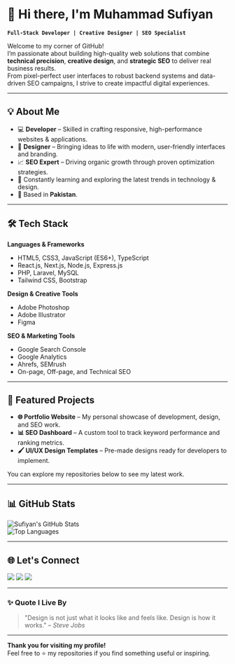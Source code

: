 

# 👋 Hi there, I'm Muhammad Sufiyan

**`Full-Stack Developer | Creative Designer | SEO Specialist`**

Welcome to my corner of GitHub!  
I’m passionate about building high-quality web solutions that combine **technical precision**, **creative design**, and **strategic SEO** to deliver real business results.  
From pixel-perfect user interfaces to robust backend systems and data-driven SEO campaigns, I strive to create impactful digital experiences.

---

## 💡 About Me
- 💻 **Developer** – Skilled in crafting responsive, high-performance websites & applications.
- 🎨 **Designer** – Bringing ideas to life with modern, user-friendly interfaces and branding.
- 📈 **SEO Expert** – Driving organic growth through proven optimization strategies.
- 🌱 Constantly learning and exploring the latest trends in technology & design.
- 📍 Based in **Pakistan**.

---

## 🛠️ Tech Stack

**Languages & Frameworks**
- HTML5, CSS3, JavaScript (ES6+), TypeScript
- React.js, Next.js, Node.js, Express.js
- PHP, Laravel, MySQL
- Tailwind CSS, Bootstrap

**Design & Creative Tools**
- Adobe Photoshop
- Adobe Illustrator
- Figma

**SEO & Marketing Tools**
- Google Search Console
- Google Analytics
- Ahrefs, SEMrush
- On-page, Off-page, and Technical SEO

---

## 📌 Featured Projects
- **🌐 Portfolio Website** – My personal showcase of development, design, and SEO work.  
- **📊 SEO Dashboard** – A custom tool to track keyword performance and ranking metrics.  
- **🖌 UI/UX Design Templates** – Pre-made designs ready for developers to implement.  

You can explore my repositories below to see my latest work.

---

## 📊 GitHub Stats

![Sufiyan's GitHub Stats](https://github-readme-stats.vercel.app/api?username=Sufiyandesigner&show_icons=true&theme=tokyonight)  
![Top Languages](https://github-readme-stats.vercel.app/api/top-langs/?username=Sufiyandesigner&layout=compact&theme=tokyonight)

---

## 🌐 Let's Connect
<p>
  <a href="https://github.com/Sufiyandesigner"><img src="https://img.shields.io/badge/GitHub-181717?style=for-the-badge&logo=github&logoColor=white"/></a>
  <a href="https://www.linkedin.com/in/"><img src="https://img.shields.io/badge/LinkedIn-0A66C2?style=for-the-badge&logo=linkedin&logoColor=white"/></a>
  <a href="mailto:youremail@example.com"><img src="https://img.shields.io/badge/Email-D14836?style=for-the-badge&logo=gmail&logoColor=white"/></a>
</p>

---

### ✨ Quote I Live By
> "Design is not just what it looks like and feels like. Design is how it works." – *Steve Jobs*

---

**Thank you for visiting my profile!**  
Feel free to ⭐ my repositories if you find something useful or inspiring.
